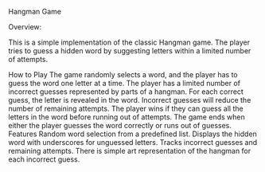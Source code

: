 
Hangman Game

Overview:

This is a simple implementation of the classic Hangman game. The player tries to guess a hidden word by suggesting letters within a limited number of attempts.

How to Play
The game randomly selects a word, and the player has to guess the word one letter at a time.
The player has a limited number of incorrect guesses represented by parts of a hangman.
For each correct guess, the letter is revealed in the word. Incorrect guesses will reduce the number of remaining attempts.
The player wins if they can guess all the letters in the word before running out of attempts.
The game ends when either the player guesses the word correctly or runs out of guesses.
Features
Random word selection from a predefined list.
Displays the hidden word with underscores for unguessed letters.
Tracks incorrect guesses and remaining attempts.
There is simple art representation of the hangman for each incorrect guess.
